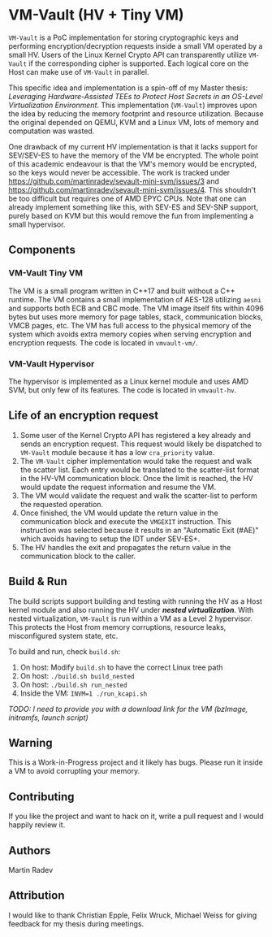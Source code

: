 # VM-Vault (HV + Tiny VM)

`VM-Vault` is a PoC implementation for storing cryptographic keys and performing encryption/decryption requests inside a small VM operated by a small HV.
Users of the Linux Kernel Crypto API can transparently utilize `VM-Vault` if the corresponding cipher is supported.
Each logical core on the Host can make use of `VM-Vault` in parallel.

This specific idea and implementation is a spin-off of my Master thesis: *Leveraging Hardware-Assisted TEEs to Protect Host Secrets in an OS-Level Virtualization Environment*.
This implementation (`VM-Vault`) improves upon the idea by reducing the memory footprint and resource utilization.
Because the original depended on QEMU, KVM and a Linux VM, lots of memory and computation was wasted.

One drawback of my current HV implementation is that it lacks support for SEV/SEV-ES to have the memory of the VM be encrypted.
The whole point of this academic endeavour is that the VM's memory would be encrypted, so the keys would never be accessible.
The work is tracked under https://github.com/martinradev/sevault-mini-svm/issues/3 and https://github.com/martinradev/sevault-mini-svm/issues/4.
This shouldn't be too difficult but requires one of AMD EPYC CPUs.
Note that one can already implement something like this, with SEV-ES and SEV-SNP support, purely based on KVM but this would remove the fun from implementing a small hypervisor.

## Components

### VM-Vault Tiny VM
The VM is a small program written in C++17 and built without a C++ runtime.
The VM contains a small implementation of AES-128 utilizing `aesni` and supports both ECB and CBC mode.
The VM image itself fits within 4096 bytes but uses more memory for page tables, stack, communication blocks, VMCB pages, etc.
The VM has full access to the physical memory of the system which avoids extra memory copies when serving encryption and encryption requests.
The code is located in `vmvault-vm/`.

### VM-Vault Hypervisor
The hypervisor is implemented as a Linux kernel module and uses AMD SVM, but only few of its features.
The code is located in `vmvault-hv`.

## Life of an encryption request

1. Some user of the Kernel Crypto API has registered a key already and sends an encryption request.
   This request would likely be dispatched to `VM-Vault` module because it has a low `cra_priority` value.
2. The `VM-Vault` cipher implementation would take the request and walk the scatter list.
   Each entry would be translated to the scatter-list format in the HV-VM communication block.
   Once the limit is reached, the HV would update the request information and resume the VM.
3. The VM would validate the request and walk the scatter-list to perform the requested operation.
4. Once finished, the VM would update the return value in the communication block and execute the `VMGEXIT` instruction.
   This instruction was selected because it results in an "Automatic Exit (#AE)" which avoids having to setup the IDT under SEV-ES+.
5. The HV handles the exit and propagates the return value in the communication block to the caller.

## Build & Run

The build scripts support building and testing with running the HV as a Host kernel module and also running the HV under ***nested virtualization***.
With nested virtualization, `VM-Vault` is run within a VM as a Level 2 hypervisor.
This protects the Host from memory corruptions, resource leaks, misconfigured system state, etc.

To build and run, check `build.sh`:
1. On host: Modify `build.sh` to have the correct Linux tree path
2. On host: `./build.sh build_nested`
3. On host: `./build.sh run_nested`
4. Inside the VM: `INVM=1 ./run_kcapi.sh`

*TODO: I need to provide you with a download link for the VM (bzImage, initramfs, launch script)*

## Warning

This is a Work-in-Progress project and it likely has bugs. Please run it inside a VM to avoid corrupting your memory.

## Contributing

If you like the project and want to hack on it, write a pull request and I would happily review it.

## Authors

Martin Radev

## Attribution

I would like to thank Christian Epple, Felix Wruck, Michael Weiss for giving feedback for my thesis during meetings.
